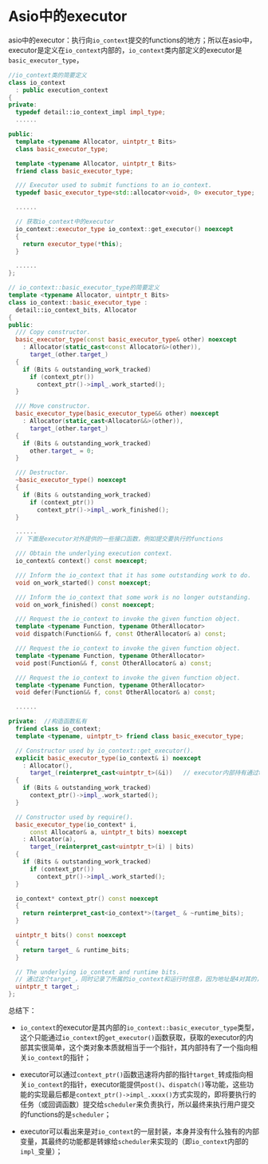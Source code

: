 # Asio中的executor
asio中的executor：执行向`io_context`提交的functions的地方；所以在asio中，executor是定义在`io_context`内部的，`io_context`类内部定义的executor是`basic_executor_type`，
```C++
//io_context类的简要定义
class io_context
  : public execution_context
{
private:
  typedef detail::io_context_impl impl_type;
  ......

public:
  template <typename Allocator, uintptr_t Bits>
  class basic_executor_type;

  template <typename Allocator, uintptr_t Bits>
  friend class basic_executor_type;

  /// Executor used to submit functions to an io_context.
  typedef basic_executor_type<std::allocator<void>, 0> executor_type;   //确定了类型模板参数

  ......

  // 获取io_context中的executor
  io_context::executor_type io_context::get_executor() noexcept
  {
    return executor_type(*this);
  }

  ......
};

// io_context::basic_executor_type的简要定义
template <typename Allocator, uintptr_t Bits>
class io_context::basic_executor_type :
  detail::io_context_bits, Allocator
{
public:
  /// Copy constructor.
  basic_executor_type(const basic_executor_type& other) noexcept
    : Allocator(static_cast<const Allocator&>(other)),
      target_(other.target_)
  {
    if (Bits & outstanding_work_tracked)
      if (context_ptr())
        context_ptr()->impl_.work_started();
  }

  /// Move constructor.
  basic_executor_type(basic_executor_type&& other) noexcept
    : Allocator(static_cast<Allocator&&>(other)),
      target_(other.target_)
  {
    if (Bits & outstanding_work_tracked)
      other.target_ = 0;
  }

  /// Destructor.
  ~basic_executor_type() noexcept
  {
    if (Bits & outstanding_work_tracked)
      if (context_ptr())
        context_ptr()->impl_.work_finished();
  }

  ......
  // 下面是executor对外提供的一些接口函数，例如提交要执行的functions

  /// Obtain the underlying execution context.
  io_context& context() const noexcept;

  /// Inform the io_context that it has some outstanding work to do.
  void on_work_started() const noexcept;

  /// Inform the io_context that some work is no longer outstanding.
  void on_work_finished() const noexcept;

  /// Request the io_context to invoke the given function object.
  template <typename Function, typename OtherAllocator>
  void dispatch(Function&& f, const OtherAllocator& a) const;

  /// Request the io_context to invoke the given function object.
  template <typename Function, typename OtherAllocator>
  void post(Function&& f, const OtherAllocator& a) const;

  /// Request the io_context to invoke the given function object.
  template <typename Function, typename OtherAllocator>
  void defer(Function&& f, const OtherAllocator& a) const;

  ......

private:  //构造函数私有
  friend class io_context;
  template <typename, uintptr_t> friend class basic_executor_type;

  // Constructor used by io_context::get_executor().
  explicit basic_executor_type(io_context& i) noexcept
    : Allocator(),
      target_(reinterpret_cast<uintptr_t>(&i))   // executor内部持有通过target_持有了io_context的地址
  {
    if (Bits & outstanding_work_tracked)
      context_ptr()->impl_.work_started();
  }

  // Constructor used by require().
  basic_executor_type(io_context* i,
      const Allocator& a, uintptr_t bits) noexcept
    : Allocator(a),
      target_(reinterpret_cast<uintptr_t>(i) | bits)
  {
    if (Bits & outstanding_work_tracked)
      if (context_ptr())
        context_ptr()->impl_.work_started();
  }

  io_context* context_ptr() const noexcept
  {
    return reinterpret_cast<io_context*>(target_ & ~runtime_bits);
  }

  uintptr_t bits() const noexcept
  {
    return target_ & runtime_bits;
  }

  // The underlying io_context and runtime bits.
  // 通过这个target_，同时记录了所属的io_context和运行时信息，因为地址是4对其的，那么最低的2位是可以利用起来存一些信息的
  uintptr_t target_;
};
```
总结下：
- `io_context`的executor是其内部的`io_context::basic_executor_type`类型，这个只能通过`io_context`的`get_executor()`函数获取，获取的executor的内部其实很简单，这个类对象本质就相当于一个指针，其内部持有了一个指向相关`io_context`的指针；
  
- executor可以通过`context_ptr()`函数迅速将内部的指针`target_`转成指向相关`io_context`的指针，executor能提供`post()`、`dispatch()`等功能，这些功能的实现最后都是`context_ptr()->impl_.xxxx()`方式实现的，即将要执行的任务（或回调函数）提交给`scheduler`来负责执行，所以最终来执行用户提交的functions的是`scheduler`；

- executor可以看出来是对`io_context`的一层封装，本身并没有什么独有的内部变量，其最终的功能都是转嫁给`scheduler`来实现的（即`io_context`内部的`impl_`变量）；







